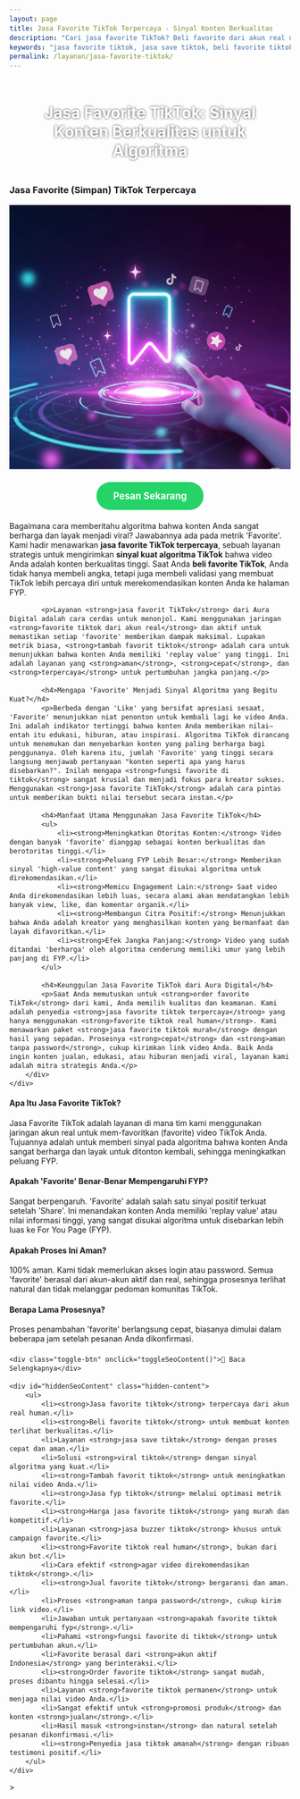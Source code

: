 ```yaml
---
layout: page
title: Jasa Favorite TikTok Terpercaya - Sinyal Konten Berkualitas
description: "Cari jasa favorite TikTok? Beli favorite dari akun real untuk mengirim sinyal konten berkualitas ke algoritma. Layanan terpercaya untuk membuat video viral dan masuk FYP dengan cepat dan aman."
keywords: "jasa favorite tiktok, jasa save tiktok, beli favorite tiktok, jual favorite tiktok, tambah favorit tiktok, order favorite tiktok, jasa fyp tiktok, jasa viral tiktok, sinyal kuat algoritma tiktok, cara agar video direkomendasikan, membuat konten terlihat berkualitas, meningkatkan nilai video tiktok, jasa favorite tiktok terpercaya, favorite tiktok dari akun real, jasa favorit akun aktif, favorite tiktok real human, jasa favorite tiktok aman, jasa buzzer tiktok, jasa favorite tiktok murah, harga jasa favorite tiktok, apakah favorite tiktok mempengaruhi fyp, fungsi favorite di tiktok"
permalink: /layanan/jasa-favorite-tiktok/
---
```


<script type="application/ld+json">
{
  "@context": "https://schema.org",
  "@graph": [
    {
      "@type": "WebSite",
      "@id": "https://auradigital.id/#website",
      "url": "https://auradigital.id/",
      "name": "auradigital.id"
    },
    {
      "@type": "WebPage",
      "@id": "https://auradigital.id/layanan/jasa-favorite-tiktok/#webpage",
      "url": "https://auradigital.id/layanan/jasa-favorite-tiktok/",
      "name": "Jasa Favorite TikTok | Sinyal Konten Berkualitas untuk FYP",
      "isPartOf": {
        "@id": "https://auradigital.id/#website"
      },
      "breadcrumb": {
        "@id": "https://auradigital.id/layanan/jasa-favorite-tiktok/#breadcrumb"
      },
      "description": "Butuh jasa favorite TikTok? Kami adalah solusi untuk membuat video Anda dinilai berkualitas oleh algoritma. Layanan terpercaya untuk mengirim sinyal kuat agar konten viral dan masuk FYP."
    },
    {
      "@type": "Service",
      "name": "Jasa Favorite TikTok",
      "serviceType": "Social Media Engagement",
      "provider": {
        "@type": "WebSite",
        "name": "auradigital.id",
        "url": "https://auradigital.id/"
      },
      "areaServed": {
        "@type": "Country",
        "name": "Indonesia"
      },
      "description": "Jasa favorite TikTok dari akun real human untuk membuat video Anda viral dan direkomendasikan di FYP. Layanan terpercaya untuk meningkatkan nilai konten di mata algoritma."
    },
    {
      "@type": "Product",
      "name": "Paket Favorite TikTok",
      "image": "https://raw.githubusercontent.com/AzkaAtta/azkaatta.github.io/main/image/jasa-favorite-tiktok.webp",
      "description": "Beli paket favorite untuk video TikTok. Dikerjakan oleh tim buzzer profesional untuk mengirim sinyal konten berkualitas ke algoritma, meningkatkan peluang FYP, dan membuat konten viral.",
      "brand": {
        "@type": "Brand",
        "name": "auradigital.id"
      },
      "offers": {
        "@type": "Offer",
        "priceCurrency": "IDR",
        "price": "2000",
        "availability": "https://schema.org/InStock",
        "url": "https://auradigital.id/layanan/jasa-favorite-tiktok/"
      }
    },
    {
      "@type": "BreadcrumbList",
      "@id": "https://auradigital.id/layanan/jasa-favorite-tiktok/#breadcrumb",
      "itemListElement": [
        {
          "@type": "ListItem",
          "position": 1,
          "name": "Home",
          "item": "https://auradigital.id/"
        },
        {
          "@type": "ListItem",
          "position": 2,
          "name": "Layanan",
          "item": "https://auradigital.id/layanan/"
        },
        {
          "@type": "ListItem",
          "position": 3,
          "name": "Jasa Favorite TikTok",
          "item": "https://auradigital.id/layanan/jasa-favorite-tiktok/"
        }
      ]
    },
    {
      "@type": "FAQPage",
      "mainEntity": [
        {
          "@type": "Question",
          "name": "Apa itu Jasa Favorite TikTok?",
          "acceptedAnswer": {
            "@type": "Answer",
            "text": "Ini adalah layanan di mana tim kami menggunakan jaringan akun real untuk mem-favoritkan (favorite) video TikTok Anda. Tujuannya adalah untuk memberi sinyal pada algoritma bahwa konten Anda sangat berharga dan layak untuk ditonton kembali."
          }
        },
        {
          "@type": "Question",
          "name": "Apakah 'Favorite' benar-benar mempengaruhi FYP?",
          "acceptedAnswer": {
            "@type": "Answer",
            "text": "Ya, 'Favorite' adalah salah satu sinyal positif terkuat. Ini menandakan konten Anda memiliki nilai tinggi (high-value content), sehingga peluangnya untuk direkomendasikan ke FYP meningkat secara signifikan."
          }
        },
        {
          "@type": "Question",
          "name": "Apakah aman membeli Favorite TikTok?",
          "acceptedAnswer": {
            "@type": "Answer",
            "text": "Sangat aman. Kami menggunakan akun-akun real human dan aktif. Metode kami dirancang untuk terlihat natural dan tidak melanggar pedoman komunitas TikTok."
          }
        }
      ]
    }
  ]
}
</script>

<h1 style="text-align: center; color: #fff; text-shadow: 0 0 4px rgba(0,0,0,0.7); padding: 20px 15px;">
    Jasa Favorite TikTok: Sinyal Konten Berkualitas untuk Algoritma
</h1>

<div class="jasa-top-komen-tiktok-container">
    <div class="service-card" id="jasa-favorite-tiktok-card" onclick="toggleService(this)">
        <h3>Jasa Favorite (Simpan) TikTok Terpercaya</h3>
        <img src="https://raw.githubusercontent.com/AzkaAtta/azkaatta.github.io/main/image/jasa-favorite-tiktok.webp" alt="Jasa Favorite TikTok untuk Sinyal Algoritma" style="max-width:100%; height:auto;" loading="lazy">
        <a href="https://wa.me/62895402343693?text=Halo,%20saya%20tertarik%20dengan%20Jasa%20Favorite%20TikTok.%20Bisa%20info%20lebih%20lanjut?" target="_blank" class="whatsapp-button" style="display: block; width: fit-content; margin: 20px auto; padding: 15px 30px; background-color: #25D366; color: white; text-align: center; text-decoration: none; border-radius: 50px; font-size: 1.2em; font-weight: bold; transition: background-color 0.3s ease;">
            Pesan Sekarang
        </a>
        <div class="service-description">
            <p>Bagaimana cara memberitahu algoritma bahwa konten Anda sangat berharga dan layak menjadi viral? Jawabannya ada pada metrik 'Favorite'. Kami hadir menawarkan <strong>jasa favorite TikTok terpercaya</strong>, sebuah layanan strategis untuk mengirimkan <strong>sinyal kuat algoritma TikTok</strong> bahwa video Anda adalah konten berkualitas tinggi. Saat Anda <strong>beli favorite TikTok</strong>, Anda tidak hanya membeli angka, tetapi juga membeli validasi yang membuat TikTok lebih percaya diri untuk merekomendasikan konten Anda ke halaman FYP.</p>

            <p>Layanan <strong>jasa favorit TikTok</strong> dari Aura Digital adalah cara cerdas untuk menonjol. Kami menggunakan jaringan <strong>favorite tiktok dari akun real</strong> dan aktif untuk memastikan setiap 'favorite' memberikan dampak maksimal. Lupakan metrik biasa, <strong>tambah favorit tiktok</strong> adalah cara untuk menunjukkan bahwa konten Anda memiliki 'replay value' yang tinggi. Ini adalah layanan yang <strong>aman</strong>, <strong>cepat</strong>, dan <strong>terpercaya</strong> untuk pertumbuhan jangka panjang.</p>

            <h4>Mengapa 'Favorite' Menjadi Sinyal Algoritma yang Begitu Kuat?</h4>
            <p>Berbeda dengan 'Like' yang bersifat apresiasi sesaat, 'Favorite' menunjukkan niat penonton untuk kembali lagi ke video Anda. Ini adalah indikator tertinggi bahwa konten Anda memberikan nilai—entah itu edukasi, hiburan, atau inspirasi. Algoritma TikTok dirancang untuk menemukan dan menyebarkan konten yang paling berharga bagi penggunanya. Oleh karena itu, jumlah 'Favorite' yang tinggi secara langsung menjawab pertanyaan "konten seperti apa yang harus disebarkan?". Inilah mengapa <strong>fungsi favorite di tiktok</strong> sangat krusial dan menjadi fokus para kreator sukses. Menggunakan <strong>jasa favorite TikTok</strong> adalah cara pintas untuk memberikan bukti nilai tersebut secara instan.</p>

            <h4>Manfaat Utama Menggunakan Jasa Favorite TikTok</h4>
            <ul>
                <li><strong>Meningkatkan Otoritas Konten:</strong> Video dengan banyak 'favorite' dianggap sebagai konten berkualitas dan berotoritas tinggi.</li>
                <li><strong>Peluang FYP Lebih Besar:</strong> Memberikan sinyal 'high-value content' yang sangat disukai algoritma untuk direkomendasikan.</li>
                <li><strong>Memicu Engagement Lain:</strong> Saat video Anda direkomendasikan lebih luas, secara alami akan mendatangkan lebih banyak view, like, dan komentar organik.</li>
                <li><strong>Membangun Citra Positif:</strong> Menunjukkan bahwa Anda adalah kreator yang menghasilkan konten yang bermanfaat dan layak difavoritkan.</li>
                <li><strong>Efek Jangka Panjang:</strong> Video yang sudah ditandai 'berharga' oleh algoritma cenderung memiliki umur yang lebih panjang di FYP.</li>
            </ul>

            <h4>Keunggulan Jasa Favorite TikTok dari Aura Digital</h4>
            <p>Saat Anda memutuskan untuk <strong>order favorite TikTok</strong> dari kami, Anda memilih kualitas dan keamanan. Kami adalah penyedia <strong>jasa favorite tiktok terpercaya</strong> yang hanya menggunakan <strong>favorite tiktok real human</strong>. Kami menawarkan paket <strong>jasa favorite tiktok murah</strong> dengan hasil yang sepadan. Prosesnya <strong>cepat</strong> dan <strong>aman tanpa password</strong>, cukup kirimkan link video Anda. Baik Anda ingin konten jualan, edukasi, atau hiburan menjadi viral, layanan kami adalah mitra strategis Anda.</p>
        </div>
    </div>
</div>

<style>
  /* Struktur CSS Anda tidak diubah */
</style>

<div class="accordion">
  <div class="accordion-item">
    <div class="accordion-title"><h4>Apa Itu Jasa Favorite TikTok?</h4></div>
    <div class="accordion-content">
      Jasa Favorite TikTok adalah layanan di mana tim kami menggunakan jaringan akun real untuk mem-favoritkan (favorite) video TikTok Anda. Tujuannya adalah untuk memberi sinyal pada algoritma bahwa konten Anda sangat berharga dan layak untuk ditonton kembali, sehingga meningkatkan peluang FYP.
    </div>
  </div>

  <div class="accordion-item">
    <div class="accordion-title"><h4>Apakah 'Favorite' Benar-Benar Mempengaruhi FYP?</h4></div>
    <div class="accordion-content">
      Sangat berpengaruh. 'Favorite' adalah salah satu sinyal positif terkuat setelah 'Share'. Ini menandakan konten Anda memiliki 'replay value' atau nilai informasi tinggi, yang sangat disukai algoritma untuk disebarkan lebih luas ke For You Page (FYP).
    </div>
  </div>

  <div class="accordion-item">
    <div class="accordion-title"><h4>Apakah Proses Ini Aman?</h4></div>
    <div class="accordion-content">
      100% aman. Kami tidak memerlukan akses login atau password. Semua 'favorite' berasal dari akun-akun aktif dan real, sehingga prosesnya terlihat natural dan tidak melanggar pedoman komunitas TikTok.
    </div>
  </div>
  
  <div class="accordion-item">
    <div class="accordion-title"><h4>Berapa Lama Prosesnya?</h4></div>
    <div class="accordion-content">
      Proses penambahan 'favorite' berlangsung cepat, biasanya dimulai dalam beberapa jam setelah pesanan Anda dikonfirmasi.
    </div>
  </div>
</div>

<script>
  // Struktur JS Anda tidak diubah
</script>


<style>
  /* Struktur CSS Anda tidak diubah */
</style>

<div class="toggle-container">

    <div class="toggle-btn" onclick="toggleSeoContent()">📌 Baca Selengkapnya</div>
    
    <div id="hiddenSeoContent" class="hidden-content">
        <ul>
            <li><strong>Jasa favorite tiktok</strong> terpercaya dari akun real human.</li>
            <li><strong>Beli favorite tiktok</strong> untuk membuat konten terlihat berkualitas.</li>
            <li>Layanan <strong>jasa save tiktok</strong> dengan proses cepat dan aman.</li>
            <li>Solusi <strong>viral tiktok</strong> dengan sinyal algoritma yang kuat.</li>
            <li><strong>Tambah favorit tiktok</strong> untuk meningkatkan nilai video Anda.</li>
            <li><strong>Jasa fyp tiktok</strong> melalui optimasi metrik favorite.</li>
            <li><strong>Harga jasa favorite tiktok</strong> yang murah dan kompetitif.</li>
            <li>Layanan <strong>jasa buzzer tiktok</strong> khusus untuk campaign favorite.</li>
            <li><strong>Favorite tiktok real human</strong>, bukan dari akun bot.</li>
            <li>Cara efektif <strong>agar video direkomendasikan tiktok</strong>.</li>
            <li><strong>Jual favorite tiktok</strong> bergaransi dan aman.</li>
            <li>Proses <strong>aman tanpa password</strong>, cukup kirim link video.</li>
            <li>Jawaban untuk pertanyaan <strong>apakah favorite tiktok mempengaruhi fyp</strong>.</li>
            <li>Pahami <strong>fungsi favorite di tiktok</strong> untuk pertumbuhan akun.</li>
            <li>Favorite berasal dari <strong>akun aktif Indonesia</strong> yang berinteraksi.</li>
            <li><strong>Order favorite tiktok</strong> sangat mudah, proses dibantu hingga selesai.</li>
            <li>Layanan <strong>favorite tiktok permanen</strong> untuk menjaga nilai video Anda.</li>
            <li>Sangat efektif untuk <strong>promosi produk</strong> dan konten <strong>jualan</strong>.</li>
            <li>Hasil masuk <strong>instan</strong> dan natural setelah pesanan dikonfirmasi.</li>
            <li><strong>Penyedia jasa tiktok amanah</strong> dengan ribuan testimoni positif.</li>
        </ul>
    </div>
</div>

<style>
    .toggle-container {
        margin-top: 20px; 
    }
    .toggle-btn {
        cursor: pointer;
        /* Warna tombol diubah agar kontras dengan background gelap */
        color: #67e8f9; /* Biru Cyan Terang */
        text-decoration: underline;
        display: inline-block;
        font-weight: bold;
        text-shadow: 0 1px 2px rgba(0,0,0,0.5);
    }
    .hidden-content {
        /* KUNCI #1: Konten disembunyikan di awal */
        display: none; 
        
        /* KUNCI #2: Style diubah menjadi transparan & teks putih */
        background: rgba(0, 0, 0, 0.25); /* Background semi-transparan gelap */
        backdrop-filter: blur(8px);
        color: #ffffff; /* Warna teks utama menjadi putih */
        border: 1px solid rgba(255, 255, 255, 0.15); /* Border efek kaca */
        
        margin-top: 15px;
        padding: 20px;
        border-radius: 12px;
        text-shadow: 0 1px 2px rgba(0,0,0,0.5); /* Bayangan agar teks mudah dibaca */
    }
    .hidden-content ul {
        margin: 0;
        padding-left: 20px;
    }
    .hidden-content li {
        margin-bottom: 8px;
    }
    .hidden-content strong {
        color: #93c5fd; /* Warna biru muda untuk keyword */
    }
</style>>

<script>
    function toggleSeoContent() {
        var content = document.getElementById("hiddenSeoContent");
        var button = document.querySelector(".toggle-btn");
        
        // Cek apakah konten sedang tersembunyi atau tidak
        if (content.style.display === "none" || content.style.display === "") {
            content.style.display = "block";
            button.textContent = "📌 Tutup Selengkapnya";
        } else {
            content.style.display = "none";
            button.textContent = "📌 Baca Selengkapnya";
        }
    }
</script>
<script>
    // Struktur JS Anda tidak diubah
</script>
